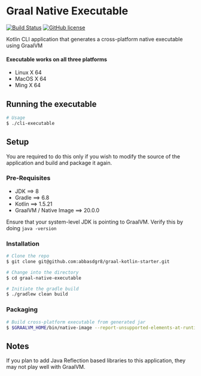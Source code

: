 # Graal Native Executable

[![Build Status](https://travis-ci.com/abbasdgr8/ticketing-search-app.svg?token=sVudbeziXANtkqKLaFRM&branch=master)](https://travis-ci.com/abbasdgr8/graal-kotlin-starter)
[![GitHub license](https://img.shields.io/badge/license-Apache%20License%202.0-blue.svg?style=flat)](https://www.apache.org/licenses/LICENSE-2.0)


Kotlin CLI application that generates a cross-platform native executable using GraalVM

#### Executable works on all three platforms
- Linux X 64
- MacOS X 64
- Ming X 64

## Running the executable
```bash
# Usage
$ ./cli-executable
```

## Setup
You are required to do this only if you wish to modify the source of the application and build and package it again.
### Pre-Requisites
- JDK ==> 8
- Gradle ==> 6.8
- Kotlin ==> 1.5.21
- GraalVM / Native Image ==> 20.0.0

Ensure that your system-level JDK is pointing to GraalVM. Verify this by doing `java -version`

### Installation
```bash
# Clone the repo
$ git clone git@github.com:abbasdgr8/graal-kotlin-starter.git

# Change into the directory
$ cd graal-native-executable

# Initiate the gradle build
$ ./gradlew clean build
```

### Packaging
```bash
# Build cross-platform executable from generated jar
$ $GRAALVM_HOME/bin/native-image --report-unsupported-elements-at-runtime -jar build/libs/graal-native-executable-1.0-SNAPSHOT.jar cli-executable --enable-url-protocols=http --no-server
```

## Notes
If you plan to add Java Reflection based libraries to this application, they may not play well with GraalVM.